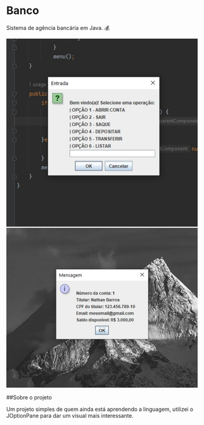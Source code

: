 # Banco
Sistema de agência bancária em Java. 💰
 

![alt text](agencia-bancaria/src/assets/97dfb0df-c246-42c2-9dba-cfc3abfe0dd2.jpg "tela-inicio") 
![alt text](agencia-bancaria/src/assets/03dc2cb5-3ae0-4914-8478-70f848732fa6.jpg "tela-usuario")

##Sobre o projeto

Um projeto simples de quem ainda está aprendendo a linguagem, utilizei o JOptionPane para dar um visual mais interessante.



